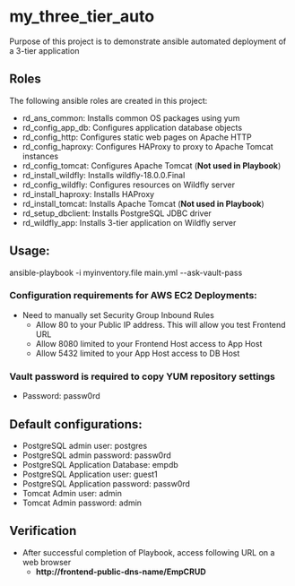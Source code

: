 # my_three_tier_auto

Purpose of this project is to demonstrate ansible automated deployment of a 3-tier application

## Roles
The following ansible roles are created in this project:

- rd_ans_common: Installs common OS packages using yum
- rd_config_app_db: Configures application database objects
- rd_config_http: Configures static web pages on Apache HTTP
- rd_config_haproxy: Configures HAProxy to proxy to Apache Tomcat instances
- rd_config_tomcat: Configures Apache Tomcat (**Not used in Playbook**)
- rd_install_wildfly: Installs wildfly-18.0.0.Final
- rd_config_wildfly: Configures resources on Wildfly server
- rd_install_haproxy: Installs HAProxy
- rd_install_tomcat: Installs Apache Tomcat (**Not used in Playbook**)
- rd_setup_dbclient: Installs PostgreSQL JDBC driver
- rd_wildfly_app: Installs 3-tier application on Wildfly server

## Usage:

ansible-playbook -i myinventory.file main.yml --ask-vault-pass

### Configuration requirements for AWS EC2 Deployments:
- Need to manually set Security Group Inbound Rules
  - Allow 80 to your Public IP address. This will allow you test Frontend URL
  - Allow 8080 limited to your Frontend Host access to App Host
  - Allow 5432 limited to your App Host access to DB Host

### Vault password is required to copy YUM repository settings
- Password: passw0rd

## Default configurations:
- PostgreSQL admin user: postgres
- PostgreSQL admin password: passw0rd
- PostgreSQL Application Database: empdb
- PostgreSQL Application user: guest1
- PostgreSQL Application password: passw0rd
- Tomcat Admin user: admin
- Tomcat Admin password: admin

## Verification
- After successful completion of Playbook, access following URL on a web browser
  - **http://frontend-public-dns-name/EmpCRUD**

